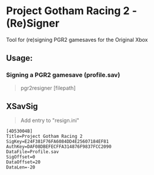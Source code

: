 # Project Gotham Racing 2 - (Re)Signer
Tool for (re)signing PGR2 gamesaves for the Original Xbox


## Usage:

### Signing a PGR2 gamesave (profile.sav)
>pgr2resigner [filepath]  


## XSavSig 

> Add entry to "resign.ini"
```
[4D53004B]
Title=Project Gotham Racing 2
SigKey=E24F381F76FA6084DD4E25607184EF81
AuthKey=DAF08DBEFECFFA314876F9837FCC2090
DataFile=Profile.sav
SigOffset=0
DataOffset=20
DataLen=-20
```
